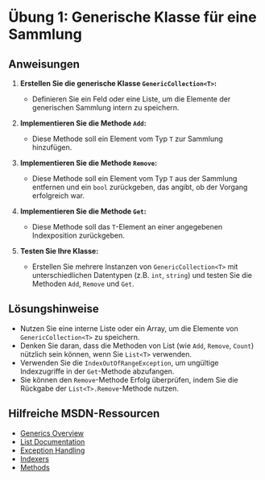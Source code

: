 # Übung 1: Generische Klasse für eine Sammlung

## Anweisungen

1. **Erstellen Sie die generische Klasse `GenericCollection<T>`:**
   - Definieren Sie ein Feld oder eine Liste, um die Elemente der generischen Sammlung intern zu speichern.

2. **Implementieren Sie die Methode `Add`:**
   - Diese Methode soll ein Element vom Typ `T` zur Sammlung hinzufügen.

3. **Implementieren Sie die Methode `Remove`:**
   - Diese Methode soll ein Element vom Typ `T` aus der Sammlung entfernen und ein `bool` zurückgeben, das angibt, ob der Vorgang erfolgreich war.

4. **Implementieren Sie die Methode `Get`:**
   - Diese Methode soll das `T`-Element an einer angegebenen Indexposition zurückgeben.

5. **Testen Sie Ihre Klasse:**
   - Erstellen Sie mehrere Instanzen von `GenericCollection<T>` mit unterschiedlichen Datentypen (z.B. `int`, `string`) und testen Sie die Methoden `Add`, `Remove` und `Get`.

## Lösungshinweise

- Nutzen Sie eine interne Liste oder ein Array, um die Elemente von `GenericCollection<T>` zu speichern.
- Denken Sie daran, dass die Methoden von List (wie `Add`, `Remove`, `Count`) nützlich sein können, wenn Sie `List<T>` verwenden.
- Verwenden Sie die `IndexOutOfRangeException`, um ungültige Indexzugriffe in der `Get`-Methode abzufangen.
- Sie können den `Remove`-Methode Erfolg überprüfen, indem Sie die Rückgabe der `List<T>.Remove`-Methode nutzen.

## Hilfreiche MSDN-Ressourcen

- [Generics Overview](https://docs.microsoft.com/en-us/dotnet/csharp/programming-guide/generics/)
- [List<T> Documentation](https://docs.microsoft.com/en-us/dotnet/api/system.collections.generic.list-1)
- [Exception Handling](https://docs.microsoft.com/en-us/dotnet/csharp/programming-guide/exceptions/)
- [Indexers](https://docs.microsoft.com/en-us/dotnet/csharp/programming-guide/indexers/)
- [Methods](https://docs.microsoft.com/en-us/dotnet/csharp/programming-guide/classes-and-structs/methods)